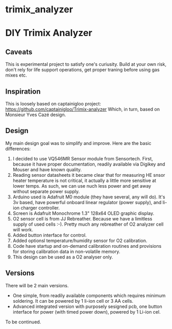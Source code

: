 # trimix_analyzer
# DIY Trimix Analyzer

## Caveats

This is experimental project to satisfy one's curiusity. Build at your own risk, don't rely for life support operations, get proper traning before using gas mixes etc. 

## Inspiration

This is loosely based on captainigloo project:
https://github.com/captainigloo/Trimix-analyzer
Which, in turn, based on Monsieur Yves Cazé design.

## Design

My main design goal was to simplify and improve. Here are the basic differences:
1. I decided to use VQ546MR Sensor module from Sensortech. First, because it have proper documentation, readily available via Digikey and Mouser and have known quality.
2. Reading sensor datasheets it became clear that for measuring HE snsor heater temperature is not critical, it actually a little more sensitive at lower temps. As such, we can use nuch less power and get away without separate power supply.
3. Arduino used is Adafruit M0 module (they have several, any will do). It's 3v based, have powerful onboard linear regulator (power supply), and li-ion charger controller.
4. Screen is Adafruit Monochrome 1.3" 128x64 OLED graphic display.
5. O2 sensor cell is from JJ Rebreather. Because we have a limitless supply of used cells :-). Pretty much any rebreather of O2 analyzer cell will work.
6. Added button interface for control.
7. Added optionsl temperature/humidity sensor for O2 calibration.
8. Code have startup and on-demand calibration routines and provisions for storing calibration data in non-volatile memory.
9. This design can be used as a O2 analyser only.

## Versions

There will be 2 main versions. 
- One simple, from readily available components which requires minimum soldering. It can be powered by 1 li-ion cell or 3 AA cells. 
- Advanced integrated version with purposely sesigned pcb, one button interface for power (with timed power down), powered by 1 Li-ion cel.

To be continued.
